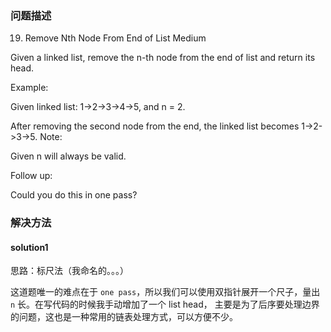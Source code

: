 
### 问题描述
19. Remove Nth Node From End of List
Medium

Given a linked list, remove the n-th node from the end of list and return its head.

Example:

Given linked list: 1->2->3->4->5, and n = 2.

After removing the second node from the end, the linked list becomes 1->2->3->5.
Note:

Given n will always be valid.

Follow up:

Could you do this in one pass?

### 解决方法
#### solution1
思路：标尺法（我命名的。。。）

这道题唯一的难点在于 `one pass`，所以我们可以使用双指针展开一个尺子，量出 `n` 长。在写代码的时候我手动增加了一个 list head，
主要是为了后序要处理边界的问题，这也是一种常用的链表处理方式，可以方便不少。

